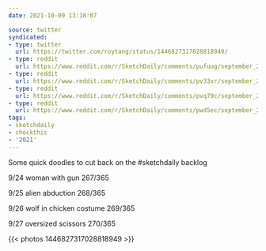 ```yaml
---
date: 2021-10-09 13:18:07

source: twitter
syndicated:
- type: twitter
  url: https://twitter.com/roytang/status/1446827317028818949/
- type: reddit
  url: https://www.reddit.com/r/SketchDaily/comments/pufuug/september_24th_free_draw_friday/hfz9rzt/
- type: reddit
  url: https://www.reddit.com/r/SketchDaily/comments/pv33xr/september_25th_skybeam/hfz9tg9/
- type: reddit
  url: https://www.reddit.com/r/SketchDaily/comments/pvq79c/september_26th_animals_dressed_up_as_chickens/hfz9vnq/
- type: reddit
  url: https://www.reddit.com/r/SketchDaily/comments/pwd5ec/september_27th_an_oversized_everyday_object/hfz9wdm/
tags:
- sketchdaily
- checkthis
- '2021'
---
```


Some quick doodles to cut back on the #sketchdaily backlog



9/24 woman with gun 267/365

9/25 alien abduction 268/365

9/26 wolf in chicken costume 269/365

9/27 oversized scissors 270/365 

{{< photos 1446827317028818949 >}}
